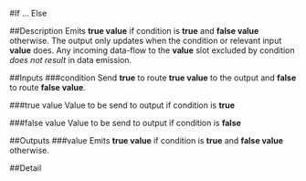 #If ... Else

##Description
Emits **true value** if condition is **true** and **false value** otherwise. The output only updates when the condition or relevant input **value** does. Any incoming data-flow to the **value** slot excluded by condition _does not result_ in data emission.

##Inputs
###condition
Send **true** to route **true value** to the output and **false** to route **false value**.

###true value
Value to be send to output if condition is **true**

###false value
Value to be send to output if condition is **false**

##Outputs
###value
Emits **true value** if condition is **true** and **false value** otherwise.

##Detail

